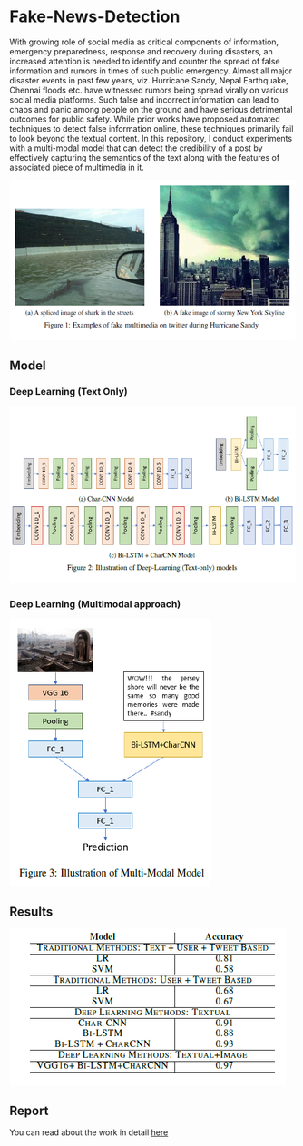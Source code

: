 # Fake-News-Detection

With growing role of social media as critical components of information, emergency preparedness, response and recovery during disasters, an increased attention is needed to identify and counter the spread of false information and rumors in times of such public emergency. Almost all major disaster events in past few years, viz. Hurricane Sandy, Nepal Earthquake, Chennai floods etc. have witnessed rumors being spread virally on various social media platforms. Such false and incorrect information can lead to chaos and panic among people on the ground and have serious detrimental outcomes for public safety. While prior works have proposed automated techniques to detect false information online, these techniques primarily fail to look beyond the textual content. In this repository, I conduct experiments with a multi-modal model that can detect the credibility of a post by effectively capturing the semantics of the text along with the features of associated piece of multimedia in it.

![Fake news examples](fakenews.png)

## Model

### Deep Learning (Text Only)

![model architecture](cnn-char.png)

### Deep Learning (Multimodal approach)

![model architecture](multi_modal.png)

## Results

![results](table.png)

## Report

You can read about the work in detail [here](https://github.com/thechange/Fake-News-Detection/paper.pdf)
